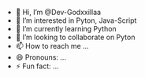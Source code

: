- 👋 Hi, I’m @Dev-Godxxillaa
- 👀 I’m interested in Pyton, Java-Script
- 🌱 I’m currently learning Python
- 💞️ I’m looking to collaborate on Pyton
- 📫 How to reach me ...
- 😄 Pronouns: ...
- ⚡ Fun fact: ...

<!---
Dev-Godxxillaa/Dev-Godxxillaa is a ✨ special ✨ repository because its `README.md` (this file) appears on your GitHub profile.
You can click the Preview link to take a look at your changes.
--->
